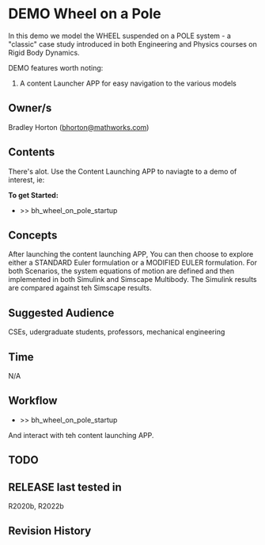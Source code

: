 # DEMO Wheel on a Pole

In this demo we model the WHEEL suspended on a POLE system - a "classic" 
case study introduced in both Engineering and Physics courses on Rigid 
Body Dynamics.

DEMO features worth noting:

1. A content Launcher APP for easy navigation to the various models

## Owner/s

Bradley Horton (bhorton@mathworks.com)

## Contents

There's alot.  Use the Content Launching APP to naviagte to a demo of 
interest, ie:

**To get Started:**
* \>> bh_wheel_on_pole_startup

## Concepts

After launching the content launching APP, You can then choose to explore 
either a STANDARD Euler formulation or a 
MODIFIED EULER formulation.  For both Scenarios, the system equations of 
motion are defined and then implemented in both Simulink and Simscape 
Multibody.  The Simulink results are compared against teh Simscape results.

## Suggested Audience

CSEs, udergraduate students, professors, mechanical engineering

## Time

N/A

## Workflow

* \>> bh_wheel_on_pole_startup

And interact with teh content launching APP.

## TODO

## RELEASE last tested in
R2020b, R2022b

## Revision History




